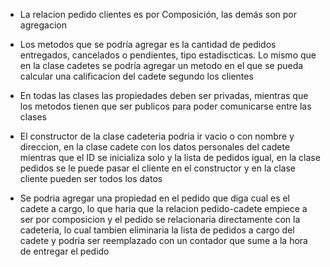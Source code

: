  * La relacion pedido clientes es por Composición, las demás son por agregacion

 * Los metodos que se podría agregar es la cantidad de pedidos entregados, cancelados o pendientes, tipo estadiscticas. Lo mismo que en la clase cadetes se podría agregar un metodo en el que se pueda calcular una calificacion del cadete segundo los clientes

 * En todas las clases las propiedades deben ser privadas, mientras que los metodos tienen que ser publicos para poder comunicarse entre las clases

 * El constructor de la clase cadeteria podria ir vacio o con nombre y direccion, en la clase cadete con los datos personales del cadete mientras que el ID se inicializa solo y la lista de pedidos igual, en la clase pedidos se le puede pasar el cliente en el constructor y en la clase cliente pueden ser todos los datos

 * Se podria agregar una propiedad en el pedido que diga cual es el cadete a cargo, lo que haria que la relacion pedido-cadete empiece a ser por composicion y el pedido se relacionaria directamente con la cadeteria, lo cual tambien eliminaria la lista de pedidos a cargo del cadete y podria ser reemplazado con un contador que sume a la hora de entregar el pedido
 
